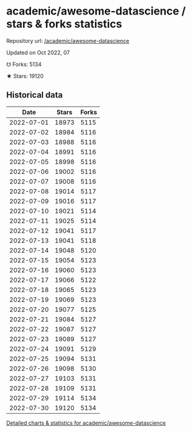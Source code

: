 # academic/awesome-datascience / stars & forks statistics

Repository url: [/academic/awesome-datascience](https://github.com/academic/awesome-datascience)

Updated on Oct 2022, 07

☋ Forks: 5134

★ Stars: 19120

## Historical data
| Date | Stars | Forks |
|------|-------|-------|
| 2022-07-01 | 18973 | 5115 | 
| 2022-07-02 | 18984 | 5116 | 
| 2022-07-03 | 18988 | 5116 | 
| 2022-07-04 | 18991 | 5116 | 
| 2022-07-05 | 18998 | 5116 | 
| 2022-07-06 | 19002 | 5116 | 
| 2022-07-07 | 19008 | 5116 | 
| 2022-07-08 | 19014 | 5117 | 
| 2022-07-09 | 19016 | 5117 | 
| 2022-07-10 | 19021 | 5114 | 
| 2022-07-11 | 19025 | 5114 | 
| 2022-07-12 | 19041 | 5117 | 
| 2022-07-13 | 19041 | 5118 | 
| 2022-07-14 | 19048 | 5120 | 
| 2022-07-15 | 19054 | 5123 | 
| 2022-07-16 | 19060 | 5123 | 
| 2022-07-17 | 19066 | 5122 | 
| 2022-07-18 | 19065 | 5123 | 
| 2022-07-19 | 19069 | 5123 | 
| 2022-07-20 | 19077 | 5125 | 
| 2022-07-21 | 19084 | 5127 | 
| 2022-07-22 | 19087 | 5127 | 
| 2022-07-23 | 19089 | 5127 | 
| 2022-07-24 | 19091 | 5129 | 
| 2022-07-25 | 19094 | 5131 | 
| 2022-07-26 | 19098 | 5130 | 
| 2022-07-27 | 19103 | 5131 | 
| 2022-07-28 | 19109 | 5131 | 
| 2022-07-29 | 19114 | 5134 | 
| 2022-07-30 | 19120 | 5134 | 


[Detailed charts & statistics for academic/awesome-datascience](https://reviewgithub.com/rep/academic/awesome-datascience)
